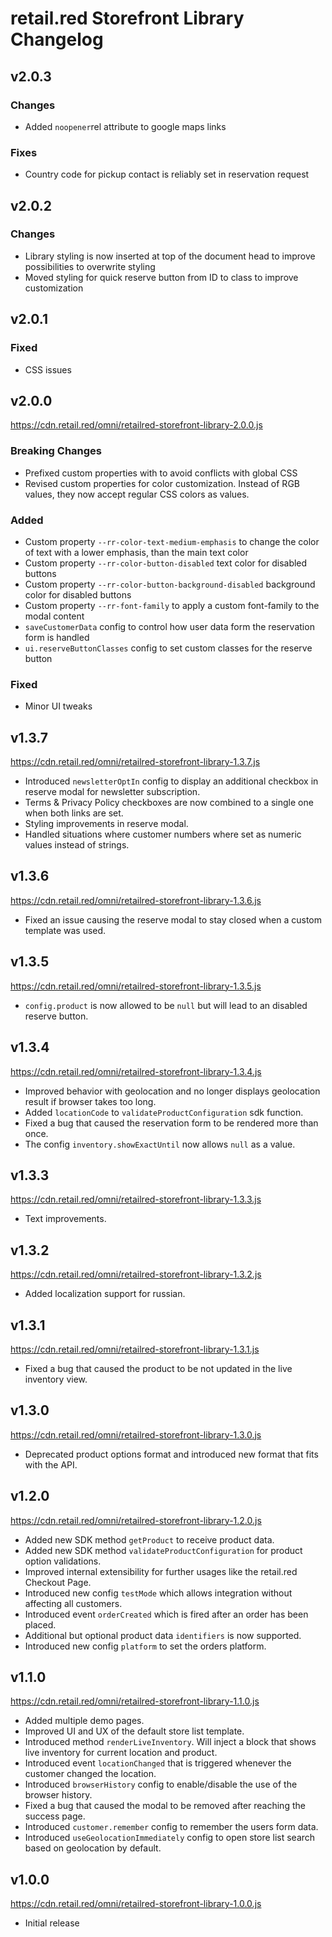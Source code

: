 # retail.red Storefront Library Changelog

## v2.0.3
### Changes
- Added `noopener`rel attribute to google maps links

### Fixes
- Country code for pickup contact is reliably set in reservation request
## v2.0.2
### Changes
- Library styling is now inserted at top of the document head to improve possibilities to overwrite styling
- Moved styling for quick reserve button from ID to class to improve customization

## v2.0.1
### Fixed
- CSS issues

## v2.0.0
https://cdn.retail.red/omni/retailred-storefront-library-2.0.0.js
### Breaking Changes
- Prefixed custom properties with to avoid conflicts with global CSS
- Revised custom properties for color customization. Instead of RGB values, they now accept regular CSS colors as values.

### Added
- Custom property `--rr-color-text-medium-emphasis` to change the color of text with a lower emphasis, than the main text color
- Custom property `--rr-color-button-disabled` text color for disabled buttons
- Custom property `--rr-color-button-background-disabled` background color for disabled buttons
- Custom property `--rr-font-family` to apply a custom font-family to the modal content
- `saveCustomerData` config to control how user data form the reservation form is handled
- `ui.reserveButtonClasses` config to set custom classes for the reserve button

### Fixed
- Minor UI tweaks

## v1.3.7
https://cdn.retail.red/omni/retailred-storefront-library-1.3.7.js
- Introduced `newsletterOptIn` config to display an additional checkbox in reserve modal for newsletter subscription.
- Terms & Privacy Policy checkboxes are now combined to a single one when both links are set.
- Styling improvements in reserve modal.
- Handled situations where customer numbers where set as numeric values instead of strings.

## v1.3.6
https://cdn.retail.red/omni/retailred-storefront-library-1.3.6.js
- Fixed an issue causing the reserve modal to stay closed when a custom template was used.

## v1.3.5
https://cdn.retail.red/omni/retailred-storefront-library-1.3.5.js
- `config.product` is now allowed to be `null` but will lead to an disabled reserve button.

## v1.3.4
https://cdn.retail.red/omni/retailred-storefront-library-1.3.4.js
- Improved behavior with geolocation and no longer displays geolocation result if browser takes too long.
- Added `locationCode` to `validateProductConfiguration` sdk function.
- Fixed a bug that caused the reservation form to be rendered more than once.
- The config `inventory.showExactUntil` now allows `null` as a value.

## v1.3.3
https://cdn.retail.red/omni/retailred-storefront-library-1.3.3.js
- Text improvements. 

## v1.3.2
https://cdn.retail.red/omni/retailred-storefront-library-1.3.2.js
- Added localization support for russian. 

## v1.3.1
https://cdn.retail.red/omni/retailred-storefront-library-1.3.1.js
- Fixed a bug that caused the product to be not updated in the live inventory view.

## v1.3.0
https://cdn.retail.red/omni/retailred-storefront-library-1.3.0.js
- Deprecated product options format and introduced new format that fits with the API. 

## v1.2.0
https://cdn.retail.red/omni/retailred-storefront-library-1.2.0.js
- Added new SDK method `getProduct` to receive product data.
- Added new SDK method `validateProductConfiguration` for product option validations.
- Improved internal extensibility for further usages like the retail.red Checkout Page.
- Introduced new config `testMode` which allows integration without affecting all customers.
- Introduced event `orderCreated` which is fired after an order has been placed.
- Additional but optional product data `identifiers` is now supported.
- Introduced new config `platform` to set the orders platform.

## v1.1.0
https://cdn.retail.red/omni/retailred-storefront-library-1.1.0.js
- Added multiple demo pages.
- Improved UI  and UX of the default store list template.
- Introduced method `renderLiveInventory`. Will inject a block that shows live inventory for current location and product.
- Introduced event `locationChanged` that is triggered whenever the customer changed the location.
- Introduced `browserHistory` config to enable/disable the use of the browser history.
- Fixed a bug that caused the modal to be removed after reaching the success page.
- Introduced `customer.remember` config to remember the users form data.
- Introduced `useGeolocationImmediately` config to open store list search based on geolocation by default.

## v1.0.0
https://cdn.retail.red/omni/retailred-storefront-library-1.0.0.js
- Initial release
